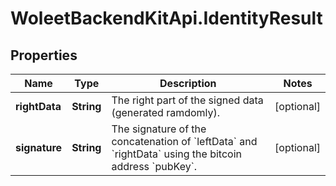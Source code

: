 # WoleetBackendKitApi.IdentityResult

## Properties
Name | Type | Description | Notes
------------ | ------------- | ------------- | -------------
**rightData** | **String** | The right part of the signed data (generated ramdomly). | [optional] 
**signature** | **String** | The signature of the concatenation of &#x60;leftData&#x60; and &#x60;rightData&#x60; using the bitcoin address &#x60;pubKey&#x60;. | [optional] 


